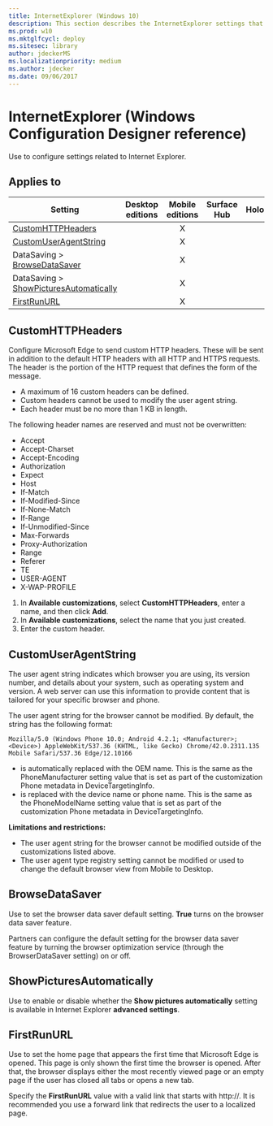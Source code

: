 ```yaml
---
title: InternetExplorer (Windows 10)
description: This section describes the InternetExplorer settings that you can configure in provisioning packages for Windows 10 using Windows Configuration Designer.
ms.prod: w10
ms.mktglfcycl: deploy
ms.sitesec: library
author: jdeckerMS
ms.localizationpriority: medium
ms.author: jdecker
ms.date: 09/06/2017
---
```


# InternetExplorer (Windows Configuration Designer reference)

Use to configure settings related to Internet Explorer.

## Applies to

| Setting   | Desktop editions | Mobile editions | Surface Hub | HoloLens | IoT Core |
| --- | :---: | :---: | :---: | :---: | :---: |
| [CustomHTTPHeaders](#customhttpheaders) |   | X |  |  |  |
| [CustomUserAgentString](#customuseragentstring) |   | X |  |  |  |
| DataSaving > [BrowseDataSaver](#browsedatasaver) |   | X |  |  |  |
| DataSaving > [ShowPicturesAutomatically](#showpicturesautomatically) |   | X |  |  |  |
| [FirstRunURL](#firstrunurl) |   | X |  |  |  |

## CustomHTTPHeaders

Configure Microsoft Edge to send custom HTTP headers. These will be sent in addition to the default HTTP headers with all HTTP and HTTPS requests. The header is the portion of the HTTP request that defines the form of the message.

- A maximum of 16 custom headers can be defined.
- Custom headers cannot be used to modify the user agent string.
- Each header must be no more than 1 KB in length.

The following header names are reserved and must not be overwritten:

- Accept
- Accept-Charset
- Accept-Encoding
- Authorization
- Expect
- Host
- If-Match
- If-Modified-Since
- If-None-Match
- If-Range
- If-Unmodified-Since
- Max-Forwards
- Proxy-Authorization
- Range
- Referer
- TE
- USER-AGENT
- X-WAP-PROFILE

1. In **Available customizations**, select **CustomHTTPHeaders**, enter a name, and then click **Add**. 
2. In **Available customizations**, select the name that you just created. 
3. Enter the custom header.

## CustomUserAgentString

The user agent string indicates which browser you are using, its version number, and details about your system, such as operating system and version. A web server can use this information to provide content that is tailored for your specific browser and phone.

The user agent string for the browser cannot be modified. By default, the string has the following format: 

`Mozilla/5.0 (Windows Phone 10.0; Android 4.2.1; <Manufacturer>; <Device>) AppleWebKit/537.36 (KHTML, like Gecko) Chrome/42.0.2311.135 Mobile Safari/537.36 Edge/12.10166` 

- <Manufacturer> is automatically replaced with the OEM name. This is the same as the PhoneManufacturer setting value that is set as part of the customization Phone metadata in DeviceTargetingInfo.
- <Device> is replaced with the device name or phone name. This is the same as the PhoneModelName setting value that is set as part of the customization Phone metadata in DeviceTargetingInfo.


**Limitations and restrictions:**

- The user agent string for the browser cannot be modified outside of the customizations listed above.
- The user agent type registry setting cannot be modified or used to change the default browser view from Mobile to Desktop.



## BrowseDataSaver

Use to set the browser data saver default setting. **True** turns on the browser data saver feature.

Partners can configure the default setting for the browser data saver feature by turning the browser optimization service (through the BrowserDataSaver setting) on or off.


## ShowPicturesAutomatically

Use to enable or disable whether the **Show pictures automatically** setting is available in Internet Explorer **advanced settings**.


## FirstRunURL

Use to set the home page that appears the first time that Microsoft Edge is opened. This page is only shown the first time the browser is opened. After that, the browser displays either the most recently viewed page or an empty page if the user has closed all tabs or opens a new tab.

Specify the **FirstRunURL** value with a valid link that starts with http://. It is recommended you use a forward link that redirects the user to a localized page.
